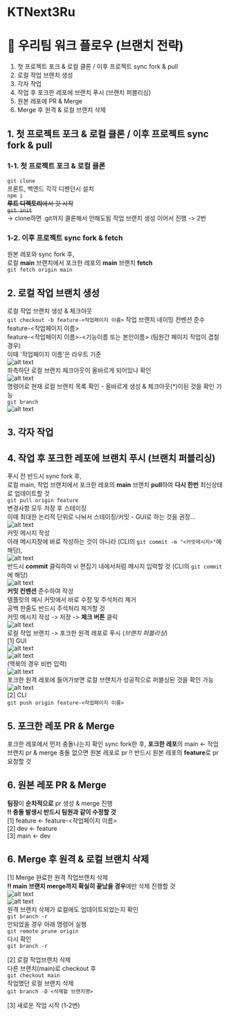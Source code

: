 # KTNext3Ru

# 💖 우리팀 워크 플로우 (브랜치 전략)

1. 첫 프로젝트 포크 & 로컬 클론 / 이후 프로젝트 sync fork & pull
2. 로컬 작업 브랜치 생성
3. 각자 작업
4. 작업 후 포크한 레포에 브랜치 푸시 (브랜치 퍼블리싱)
5. 원본 레포에 PR & Merge
6. Merge 후 원격 & 로컬 브랜치 삭제

## 1. 첫 프로젝트 포크 & 로컬 클론 / 이후 프로젝트 sync fork & pull

### 1-1. 첫 프로젝트 포크 & 로컬 클론

`git clone`<br>
프론트, 백엔드 각각 디펜던시 설치<br>
`npm i`<br>
~~**루트 디렉토리**에서 깃 시작~~<br>
~~`git init`~~<br> -> clone하면 .git까지 클론해서 안해도됨
작업 브랜치 생성 이어서 진행 -> 2번<br>

### 1-2. 이후 프로젝트 sync fork & fetch

원본 레포와 sync fork 후,<br>
로컬 **main** 브랜치에서 포크한 레포의 **main** 브랜치 **fetch**<br>
`git fetch origin main`<br>

## 2. 로컬 작업 브랜치 생성

로컬 작업 브랜치 생성 & 체크아웃<br>
`git checkout -b feature-<작업페이지 이름>`
작업 브랜치 네이밍 컨벤션 준수<br>
feature-<작업페이지 이름><br>
feature-<작업페이지 이름>-<기능이름 또는 본인이름> (팀원간 페이지 작업이 겹칠 경우)<br>
이때 '작업페이지 이름'은 라우트 기준<br>
![alt text](image-10.png)<br>
좌측하단 로컬 브랜치 체크아웃이 올바르게 되어있나 확인<br>
![alt text](image-11.png)<br>
명령어로 현재 로컬 브랜치 목록 확인 - 올바르게 생성 & 체크아웃(\*)이된 것을 확인 가능<br>
`git branch`<br>
![alt text](image-12.png)<br>

## 3. 각자 작업

## 4. 작업 후 포크한 레포에 브랜치 푸시 (브랜치 퍼블리싱)

푸시 전 반드시 sync fork 후,<br>
로컬 main, 작업 브랜치에서 포크한 레포의 **main** 브랜치 **pull**하여 **다시 한번** 최신상태로 업데이트할 것<br>
`git pull origin feature`<br>
변경사항 모두 저장 후 스테이징<br>
이때 최대한 논리적 단위로 나눠서 스테이징/커밋 - GUI로 하는 것을 권장...<br>
![alt text](image-13.png)<br>
커밋 메시지 작성<br>
아래 메시지창에 바로 작성하는 것이 아니라 (CLI의 `git commit -m "<커밋메시지>"`에 해당),<br>
![alt text](image-23.png)<br>
반드시 **commit** 클릭하여 vi 편집기 내에서처럼 메시지 입력할 것 (CLI의 `git commit`에 해당)<br>
![alt text](image-30.png)<br>
**커밋 컨벤션** 준수하여 작성<br>
템플릿의 예시 커밋에서 바로 수정 및 주석처리 제거<br>
공백 한줄도 반드시 주석처리 제거할 것<br>
커밋 메시지 작성 -> 저장 -> **체크 버튼** 클릭<br>
![alt text](image-24.png)<br>
로컬 작업 브랜치 -> 포크한 원격 레포로 푸시 (_브랜치 퍼블리싱_)<br>
[1] GUI<br>
![alt text](image-16.png)<br>
![alt text](image-17.png)<br>
(맥북의 경우 비번 입력)<br>
![alt text](image-18.png)<br>
포크한 원격 레포에 들어가보면 로컬 브랜치가 성공적으로 퍼블싱된 것을 확인 가능<br>
![alt text](image-19.png)<br>
[2] CLI<br>
`git push origin feature-<작업페이지 이름>`

## 5. 포크한 레포 PR & Merge

포크한 레포에서 먼저 충돌나는지 확인
sync fork한 후,
**포크한 레포**의 main <- 작업 브랜치 pr & merge
충돌 없으면 원본 레포로 pr
‼️ 반드시 원본 레포의 **feature**로 pr 요청할 것<br>

## 6. 원본 레포 PR & Merge

**팀장**이 **순차적으로** pr 생성 & merge 진행<br>
**‼️ 충돌 발생시 반드시 팀원과 같이 수정할 것**<br>
[1] feature <- feature-<작업페이지 이름><br>
[2] dev <- feature<br>
[3] main <- dev<br>

## 6. Merge 후 원격 & 로컬 브랜치 삭제

[1] Merge 완료한 원격 작업브랜치 삭제<br>
**‼️ main 브랜치 merge까지 확실히 끝났을 경우**에만 삭제 진행할 것<br>
![alt text](image-28.png)<br>
![alt text](image-29.png)<br>
원격 브랜치 삭제가 로컬에도 업데이트되었는지 확인<br>
`git branch -r`<br>
안되었을 경우 아래 명령어 실행<br>
`git remote prune origin`<br>
다시 확인<br>
`git branch -r`<br>

[2] 로컬 작업브랜치 삭제<br>
다른 브랜치(main)로 checkout 후<br>
`git checkout main`<br>
작업했던 로컬 브랜치 삭제<br>
`git branch -D <삭제할 브랜치명>`<br>

[3] 새로운 작업 시작 (1-2번)<br>
